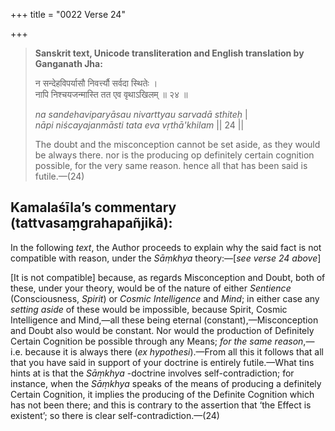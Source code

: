 +++
title = "0022 Verse 24"

+++
> **Sanskrit text, Unicode transliteration and English translation by Ganganath Jha:** 
>
> न सन्देहविपर्यासौ निवर्त्त्यौ सर्वदा स्थितेः ।  
> नापि निश्चयजन्मास्ति तत एव वृथाऽखिलम् ॥ २४ ॥ 
>
> *na sandehaviparyāsau nivarttyau sarvadā sthiteḥ* \|  
> *nāpi niścayajanmāsti tata eva vṛthā'khilam* \|\| 24 \|\| 
>
> The doubt and the misconception cannot be set aside, as they would be always there. nor is the producing op definitely certain cognition possible, for the very same reason. hence all that has been said is futile.—(24)



## Kamalaśīla’s commentary (tattvasaṃgrahapañjikā):

In the following *text*, the Author proceeds to explain why the said fact is not compatible with reason, under the *Sāṃkhya* theory:—[*see verse 24 above*]

[It is not compatible] because, as regards Misconception and Doubt, both of these, under your theory, would be of the nature of either *Sentience* (Consciousness, *Spirit*) or *Cosmic Intelligence* and *Mind*; in either case any *setting aside* of these would be impossible, because Spirit, Cosmic Intelligence and Mind,—all these being eternal (constant),—Misconception and Doubt also would be constant. Nor would the production of Definitely Certain Cognition be possible through any Means; *for the same reason*,—i.e. because it is always there (*ex hypothesi*).—From all this it follows that all that you have said in support of your doctrine is entirely futile.—What tins hints at is that the *Sāṃkhya* -doctrine involves self-contradiction; for instance, when the *Sāṃkhya* speaks of the means of producing a definitely Certain Cognition, it implies the producing of the Definite Cognition which has not been there; and this is contrary to the assertion that ‘the Effect is existent’; so there is clear self-contradiction.—(24)



